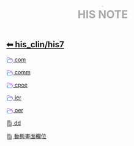<div style="text-align:center;padding-bottom: 20px">
  <div style="width: 100%;">
      <img src="../../his_clin/img/open-book.png" style="zoom:15%;" />
  </div>
  <b style="color: darkgray; font-size: 28px; margin-top: 10px">HIS NOTE</b>
</div>

## [⬅ his_clin/his7](../his_clin.md)

[<img src="../img/open-folder.png" style="zoom:3.5%; vertical-align: middle;" /> com](./com/com.md)

[<img src="../img/open-folder.png" style="zoom:3.5%; vertical-align: middle;" /> comm](./comm/comm.md)

[<img src="../img/open-folder.png" style="zoom:3.5%; vertical-align: middle;" /> cpoe](./cpoe/cpoe.md)

[<img src="../img/open-folder.png" style="zoom:3.5%; vertical-align: middle;" /> ier](./ier_住院醫囑/ier.md)

[<img src="../img/open-folder.png" style="zoom:3.5%;vertical-align: middle;" /> oer](./oer_門急診醫囑/oer.md)

[<img src="../img/document2.png" style="zoom:3.2%; opacity:40%; vertical-align: middle;" /> dd](./dd.md)

[<img src="../img/document2.png" style="zoom:3.2%; opacity:40%; vertical-align: middle;" /> 動態畫面欄位](./動態畫面欄位.md)
